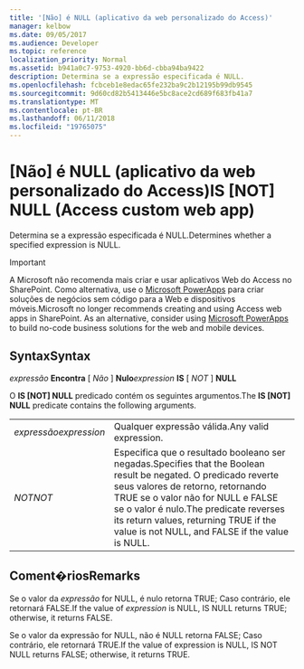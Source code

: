 ```yaml
---
title: '[Não] é NULL (aplicativo da web personalizado do Access)'
manager: kelbow
ms.date: 09/05/2017
ms.audience: Developer
ms.topic: reference
localization_priority: Normal
ms.assetid: b941a0c7-9753-4920-bb6d-cbba94ba9422
description: Determina se a expressão especificada é NULL.
ms.openlocfilehash: fcbceb1e8edac65fe232ba9c2b12195b99db9545
ms.sourcegitcommit: 9d60cd82b5413446e5bc8ace2cd689f683fb41a7
ms.translationtype: MT
ms.contentlocale: pt-BR
ms.lasthandoff: 06/11/2018
ms.locfileid: "19765075"
---
```

# <a name="is-not-null-access-custom-web-app"></a><span data-ttu-id="ffa01-103">[Não] é NULL (aplicativo da web personalizado do Access)</span><span class="sxs-lookup"><span data-stu-id="ffa01-103">IS [NOT] NULL (Access custom web app)</span></span>

<span data-ttu-id="ffa01-104">Determina se a expressão especificada é NULL.</span><span class="sxs-lookup"><span data-stu-id="ffa01-104">Determines whether a specified expression is NULL.</span></span>
  
> [!IMPORTANT]
> <span data-ttu-id="ffa01-p101">A Microsoft não recomenda mais criar e usar aplicativos Web do Access no SharePoint. Como alternativa, use o [Microsoft PowerApps](https://powerapps.microsoft.com/en-us/) para criar soluções de negócios sem código para a Web e dispositivos móveis.</span><span class="sxs-lookup"><span data-stu-id="ffa01-p101">Microsoft no longer recommends creating and using Access web apps in SharePoint. As an alternative, consider using [Microsoft PowerApps](https://powerapps.microsoft.com/en-us/) to build no-code business solutions for the web and mobile devices.</span></span> 
  
## <a name="syntax"></a><span data-ttu-id="ffa01-107">Syntax</span><span class="sxs-lookup"><span data-stu-id="ffa01-107">Syntax</span></span>

 <span data-ttu-id="ffa01-108">*expressão* **Encontra** [ *Não* ] **Nulo**</span><span class="sxs-lookup"><span data-stu-id="ffa01-108">*expression* **IS** [  *NOT*  ] **NULL**</span></span>
  
<span data-ttu-id="ffa01-109">O **IS [NOT] NULL** predicado contém os seguintes argumentos.</span><span class="sxs-lookup"><span data-stu-id="ffa01-109">The **IS [NOT] NULL** predicate contains the following arguments.</span></span> 
  
|||
|:-----|:-----|
| <span data-ttu-id="ffa01-110">*expressão*</span><span class="sxs-lookup"><span data-stu-id="ffa01-110">*expression*</span></span>  <br/> |<span data-ttu-id="ffa01-111">Qualquer expressão válida.</span><span class="sxs-lookup"><span data-stu-id="ffa01-111">Any valid expression.</span></span>  <br/> |
| <span data-ttu-id="ffa01-112">*NOT*</span><span class="sxs-lookup"><span data-stu-id="ffa01-112">*NOT*</span></span>  <br/> |<span data-ttu-id="ffa01-113">Especifica que o resultado booleano ser negadas.</span><span class="sxs-lookup"><span data-stu-id="ffa01-113">Specifies that the Boolean result be negated.</span></span> <span data-ttu-id="ffa01-114">O predicado reverte seus valores de retorno, retornando TRUE se o valor não for NULL e FALSE se o valor é nulo.</span><span class="sxs-lookup"><span data-stu-id="ffa01-114">The predicate reverses its return values, returning TRUE if the value is not NULL, and FALSE if the value is NULL.</span></span>  <br/> |
   
## <a name="remarks"></a><span data-ttu-id="ffa01-115">Coment�rios</span><span class="sxs-lookup"><span data-stu-id="ffa01-115">Remarks</span></span>

<span data-ttu-id="ffa01-116">Se o valor da *expressão* for NULL, é nulo retorna TRUE; Caso contrário, ele retornará FALSE.</span><span class="sxs-lookup"><span data-stu-id="ffa01-116">If the value of  *expression*  is NULL, IS NULL returns TRUE; otherwise, it returns FALSE.</span></span> 
  
<span data-ttu-id="ffa01-117">Se o valor da expressão for NULL, não é NULL retorna FALSE; Caso contrário, ele retornará TRUE.</span><span class="sxs-lookup"><span data-stu-id="ffa01-117">If the value of expression is NULL, IS NOT NULL returns FALSE; otherwise, it returns TRUE.</span></span>
  

